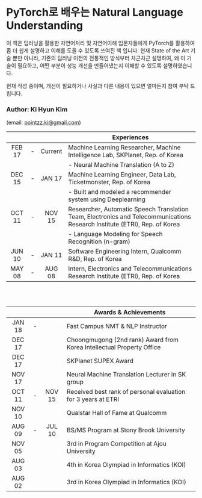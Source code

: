# PyTorch로 배우는 Natural Language Understanding

이 책은 딥러닝을 활용한 자연어처리 및 자연어이해 입문자들에게 PyTorch를 활용하여 좀 더 쉽게 설명하고 이해를 도울 수 있도록 쓰여진 책 입니다. 현재 State of the Art 기술 뿐만 아니라, 기존의 딥러닝 이전의 전통적인 방식부터 차근차근 설명하여, 왜 이 기술이 필요하고, 어떤 부분이 성능 개선을 만들어냈는지 이해할 수 있도록 설명하였습니다.

현재 작성 중이며, 개선이 필요하거나 사실과 다른 내용이 있으면 얼마든지 참여 부탁 드립니다.


### Author: Ki Hyun Kim 
(email: pointzz.ki@gmail.com)

|   |   |   | Experiences |
|:-:|:-:|:-:|---|
| FEB 17 | - | Current | Machine Learning Researcher, Machine Intelligence Lab, SKPlanet, Rep. of Korea |
|   |   |   | -	Neural Machine Translation (A to Z) |
| DEC 15 | - | JAN 17 | Machine Learning Engineer, Data Lab, Ticketmonster, Rep. of Korea |
|   |   |   | -	Built and modeled a recommender system using Deeplearning |
| OCT 11 | - | NOV 15 | Researcher, Automatic Speech Translation Team, Electronics and Telecommunications Research Institute (ETRI), Rep. of Korea |
|   |   |   | -	Language Modeling for Speech Recognition (n-gram) |
| JUN 10 | - | JAN 11 | Software Engineering Intern, Qualcomm R&D, Rep. of Korea |
| MAY 08 | - | AUG 08 | Intern, Electronics and Telecommunications Research Institute (ETRI), Rep. of Korea |

<br/>
<br/>

|   |   |   | Awards & Achievements |
|:-:|:-:|:-:|---|
| JAN 18 | - |   | Fast Campus NMT & NLP Instructor |
| DEC 17 |   |   | Choongmugong (2nd rank) Award from Korea Intellectual Property Office |
| DEC 17 |   |   | SKPlanet SUPEX Award |
| NOV 17 |   |   | Neural Machine Translation Lecturer in SK group |
| OCT 11 | - | NOV 15 | Received best rank of personal evaluation for 3 years at ETRI |
| NOV 10 |   |   | Qualstar Hall of Fame at Qualcomm |
| AUG 09 | - | JUL 10 | BS/MS Program at Stony Brook University |
| NOV 05 |   |   | 3rd in Program Competition at Ajou University |
| AUG 03 |   |   | 4th in Korea Olympiad in Informatics (KOI) |
| AUG 02 |   |   | 3rd in Korea Olympiad in Informatics (KOI) |
